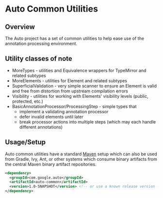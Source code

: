 # Auto Common Utilities

## Overview

The Auto project has a set of common utilities to help ease use of the
annotation processing environment.

## Utility classes of note

*   MoreTypes - utilities and Equivalence wrappers for TypeMirror and related
    subtypes
*   MoreElements - utilities for Element and related subtypes
*   SuperficialValidation - very simple scanner to ensure an Element is valid
    and free from distortion from upstream compilation errors
*   Visibility - utilities for working with Elements' visibility levels (public,
    protected, etc.)
*   BasicAnnotationProcessor/ProcessingStep - simple types that
    -   implement a validating annotation processor
    -   defer invalid elements until later
    -   break processor actions into multiple steps (which may each handle
        different annotations)

## Usage/Setup

Auto common utilities have a standard [Maven](http://maven.apache.org) setup
which can also be used from Gradle, Ivy, Ant, or other systems which consume
binary artifacts from the central Maven binary artifact repositories.

```xml
<dependency>
  <groupId>com.google.auto</groupId>
  <artifactId>auto-common</artifactId>
  <version>1.0-SNAPSHOT</version> <!-- or use a known release version -->
</dependency>
```
